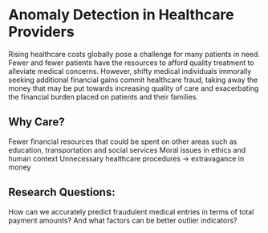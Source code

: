 # Anomaly Detection in Healthcare Providers
Rising healthcare costs globally pose a challenge for many patients in need. Fewer and fewer patients have the resources to afford quality treatment to alleviate medical concerns. However, shifty medical individuals immorally seeking additional financial gains commit healthcare fraud, taking away the money that may be put towards increasing quality of care and exacerbating the financial burden placed on patients and their families. 
## Why Care?
Fewer financial resources that could be spent on other areas such as education, transportation and social services
Moral issues in ethics and human context
Unnecessary healthcare procedures → extravagance in money
## Research Questions:
How can we accurately predict fraudulent medical entries in terms of total payment amounts?
And what factors can be better outlier indicators?
